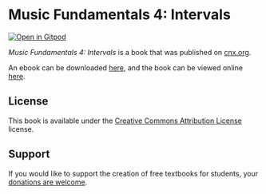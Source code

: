 # Music Fundamentals 4: Intervals

[![Open in Gitpod](https://gitpod.io/button/open-in-gitpod.svg)](https://gitpod.io/from-referrer/)

_Music Fundamentals 4: Intervals_ is a book that was published on [cnx.org](https://cnx.org/).

An ebook can be downloaded [here](https://github.com/cnx-user-books/cnxbook-music-fundamentals-4-intervals/releases/latest), and the book can be viewed online [here](https://github.com/cnx-user-books/cnxbook-music-fundamentals-4-intervals/releases/latest).

## License
This book is available under the [Creative Commons Attribution License](./LICENSE) license.

## Support
If you would like to support the creation of free textbooks for students, your [donations are welcome](https://riceconnect.rice.edu/donation/support-openstax-banner).

